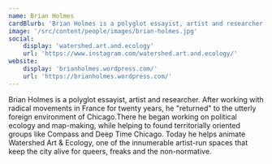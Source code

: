 ```yaml
---
name: Brian Holmes
cardBlurb: 'Brian Holmes is a polyglot essayist, artist and researcher. After working with radical movements in France for twenty years, he "returned" to the utterly foreign environment of Chicago.There he began working on political ecology and map-making, while helping to found territorially oriented groups like Compass and Deep Time Chicago. Today he helps animate Watershed Art & Ecology, one of the innumerable artist-run spaces that keep the city alive for queers, freaks and the non-normative.'
image: '/src/content/people/images/brian-holmes.jpg'
social:
    display: 'watershed.art.and.ecology'
    url: 'https://www.instagram.com/watershed.art.and.ecology/'
website:
    display: 'brianholmes.wordpress.com/'
    url: 'https://brianholmes.wordpress.com/'
---
```


Brian Holmes is a polyglot essayist, artist and researcher. After working with radical movements in France for twenty years, he "returned" to the utterly foreign environment of Chicago.There he began working on political ecology and map-making, while helping to found territorially oriented groups like Compass and Deep Time Chicago. Today he helps animate Watershed Art & Ecology, one of the innumerable artist-run spaces that keep the city alive for queers, freaks and the non-normative.
